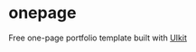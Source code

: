 # onepage
Free one-page portfolio template built with <a href ="https://getuikit.com" target="_blank">UIkit</a> 

